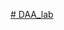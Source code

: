 [# DAA_lab
]([url](https://drive.google.com/drive/folders/1fLQLzMvP2FUAHvfoXAcz9Xh_x71YNerq?usp=sharing))


